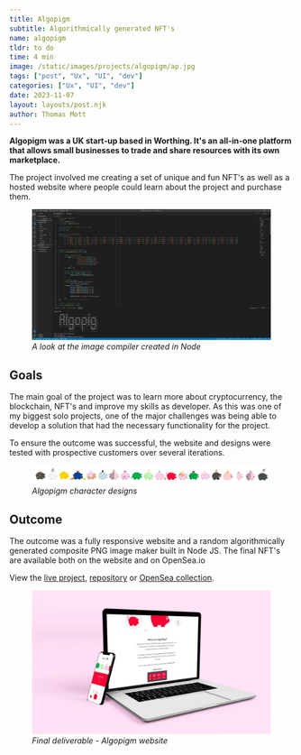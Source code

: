 ```yaml
---
title: Algopigm
subtitle: Algorithmically generated NFT's
name: algopigm
tldr: to do
time: 4 min
image: /static/images/projects/algopigm/ap.jpg
tags: ["post", "Ux", "UI", "dev"]
categories: ["Ux", "UI", "dev"]
date: 2023-11-07
layout: layouts/post.njk
author: Thomas Mott
---
```


**Algopigm was a UK start-up based in Worthing. It's an all-in-one platform that allows small businesses to trade and share resources with its own marketplace.**

The project involved me creating a set of unique and fun NFT's as well as a hosted website where people could learn about the project and purchase them.

<figure>
	<img
		src="/static/images/projects/algopigm/ap-e.png"
		alt="algopigm code"
	/>
	<figcaption>
		<em>A look at the image compiler created in Node </em>
	</figcaption>
</figure>

## Goals

The main goal of the project was to learn more about cryptocurrency, the blockchain, NFT's and improve my skills as developer. As this was one of my biggest solo projects, one of the major challenges was being able to develop a solution that had the necessary functionality for the project.

To ensure the outcome was successful, the website and designs were tested with prospective customers over several iterations.

<figure>
	<img
		src="/static/images/projects/algopigm/ap-1.png"
		alt="algopigm art"
	/>
	<figcaption>
		<em>Algopigm character designs</em>
	</figcaption>
</figure>

## Outcome

The outcome was a fully responsive website and a random algorithmically generated composite PNG image maker built in Node JS. The final NFT's are available both on the website and on OpenSea.io

View the <a href="https://www.algopigm.com">live project</a>,
<a href="https://github.com/ThomasMott/algopigm"> repository</a> or <a href="https://opensea.io/collection/algopigm"> OpenSea collection</a>.

<figure>
	<img
		src="/static/images/projects/algopigm/ap.jpg"
		alt="algopigm on phone and laptop"
		style="height: auto"
	/>
	<figcaption>
		<em>Final deliverable - Algopigm website</em>
	</figcaption>
</figure>
